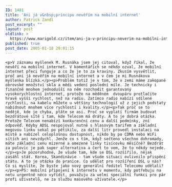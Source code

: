 ```yaml
---
ID: 1481
title: 'Ani já v&nbsp;principu nevěřím na mobilní internet'
author: Patrick Zandl
post_excerpt: ""
layout: post
oldlink: >
  https://www.marigold.cz/item/ani-ja-v-principu-neverim-na-mobilni-internet
published: true
post_date: 2005-01-18 20:01:15
---
```

	<p>V záznamu myšlenek M. Rusnáka jsem jej citoval, když říkal, že nevěří na mobilní internet. V komentářích se někdo ozval, že mobilní internet přeci funguje a co že je to za kraviny. Zkusím vysvětlit, proč ani já nevěřím na mobilní internet a v čem je mi Rusnákova myšlenka blízká.</p><p>Problém totiž je v tom, že v zemi máme zakopané obrovské množství skla a mědi vedení poslední míle. Je technicky i finančně mnohem jednodušší na něm rozchodit garantovaný vysokorychlostní internet, protože na měděném  dvoupáru protlačíte hravě vyšší rychlost, než na radiu. Zatímco radio nabízí sdílené rychlosti, na kabelu můžete u většiny technologií už z jejich podstaty nabídnout mnohem více rychlosti i kvality.</p><p>Tak proč se to nedějě, kde je chyba, ptáte se asi. Proč se vyplatí firmám budovat bezdrátové sítě i tam, kde Telecom má dráty. A to je dobrá otázka. Protože Telecom nenabízí konkurenční cenu a další podmínky, zní odpověď. Kdyby ADSL nespojoval nutně s hlasovým tarifem a základní megovou linku sekal po pětikilu, za další litr provedl instalaci na místě a nabízel celoplošnou dostupnost, nikdo by po CDMA nebo WiFi sítích ani nevzdychl. Jenže co s tím, když sečteno všechno dohromady, máte základní cenu mizerné a omezené linky tisícovku měsíčně? Bezdrát za polovic je pak super alternativa a čert to vem, že to někdy nejede.</p><p>Je pozoruhodné, že všude tam, kde se DSL rozšířilo, nějak zasáhl stát. Korea, Skandinávie - tam všude situaci ovlivnilo přispění státu. A to je otázka do pranice. Co udělat pro rozšíření DSL u nás? Co si myslíte, že byste jako nový generální ředitel Telecomu udělali?</p><p>PS: mobilní připojení k internetu v momentu, kdy potřebuju na netu urgentně něco vyřídit, považuju za velmi speciální funkci pro pár profi uživatelů, ne za službu masového uživatele.</p>